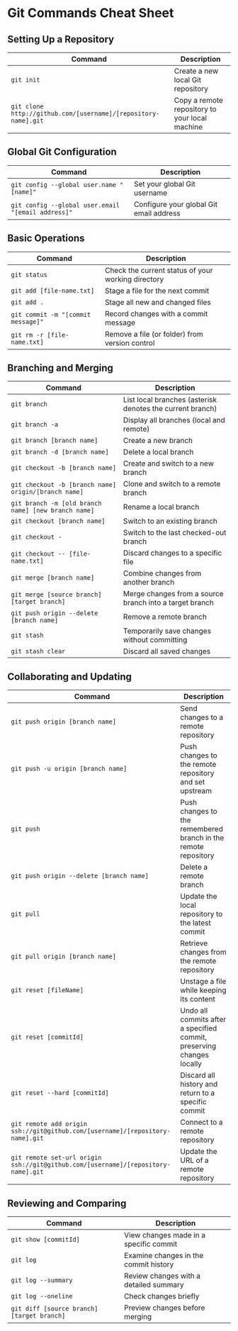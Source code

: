 # Git Commands Cheat Sheet

## Setting Up a Repository

| Command | Description |
| ------- | ----------- |
| `git init` | Create a new local Git repository |
| `git clone http://github.com/[username]/[repository-name].git` | Copy a remote repository to your local machine |

## Global Git Configuration

| Command | Description |
| ------- | ----------- |
| `git config --global user.name "[name]"` | Set your global Git username |
| `git config --global user.email "[email address]"` | Configure your global Git email address |

## Basic Operations

| Command | Description |
| ------- | ----------- |
| `git status` | Check the current status of your working directory |
| `git add [file-name.txt]` | Stage a file for the next commit |
| `git add .` | Stage all new and changed files |
| `git commit -m "[commit message]"` | Record changes with a commit message |
| `git rm -r [file-name.txt]` | Remove a file (or folder) from version control |

## Branching and Merging

| Command | Description |
| ------- | ----------- |
| `git branch` | List local branches (asterisk denotes the current branch) |
| `git branch -a` | Display all branches (local and remote) |
| `git branch [branch name]` | Create a new branch |
| `git branch -d [branch name]` | Delete a local branch |
| `git checkout -b [branch name]` | Create and switch to a new branch |
| `git checkout -b [branch name] origin/[branch name]` | Clone and switch to a remote branch |
| `git branch -m [old branch name] [new branch name]` | Rename a local branch |
| `git checkout [branch name]` | Switch to an existing branch |
| `git checkout -` | Switch to the last checked-out branch |
| `git checkout -- [file-name.txt]` | Discard changes to a specific file |
| `git merge [branch name]` | Combine changes from another branch |
| `git merge [source branch] [target branch]` | Merge changes from a source branch into a target branch |
| `git push origin --delete [branch name]` | Remove a remote branch |
| `git stash` | Temporarily save changes without committing |
| `git stash clear` | Discard all saved changes |

## Collaborating and Updating

| Command | Description |
| ------- | ----------- |
| `git push origin [branch name]` | Send changes to a remote repository |
| `git push -u origin [branch name]` | Push changes to the remote repository and set upstream |
| `git push` | Push changes to the remembered branch in the remote repository |
| `git push origin --delete [branch name]` | Delete a remote branch |
| `git pull` | Update the local repository to the latest commit |
| `git pull origin [branch name]` | Retrieve changes from the remote repository |
| `git reset [fileName]` | Unstage a file while keeping its content |
| `git reset [commitId]` | Undo all commits after a specified commit, preserving changes locally |
| `git reset --hard [commitId]` | Discard all history and return to a specific commit |
| `git remote add origin ssh://git@github.com/[username]/[repository-name].git` | Connect to a remote repository |
| `git remote set-url origin ssh://git@github.com/[username]/[repository-name].git` | Update the URL of a remote repository |

## Reviewing and Comparing

| Command | Description |
| ------- | ----------- |
| `git show [commitId]` | View changes made in a specific commit |
| `git log` | Examine changes in the commit history |
| `git log --summary` | Review changes with a detailed summary |
| `git log --oneline` | Check changes briefly |
| `git diff [source branch] [target branch]` | Preview changes before merging |
